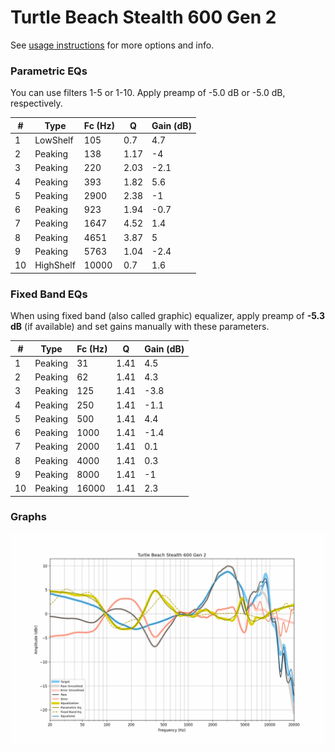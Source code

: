 # Turtle Beach Stealth 600 Gen 2
See [usage instructions](https://github.com/jaakkopasanen/AutoEq#usage) for more options and info.

### Parametric EQs
You can use filters 1-5 or 1-10. Apply preamp of -5.0 dB or -5.0 dB, respectively.

|   # | Type      |   Fc (Hz) |    Q |   Gain (dB) |
|-----|-----------|-----------|------|-------------|
|   1 | LowShelf  |       105 | 0.7  |         4.7 |
|   2 | Peaking   |       138 | 1.17 |        -4   |
|   3 | Peaking   |       220 | 2.03 |        -2.1 |
|   4 | Peaking   |       393 | 1.82 |         5.6 |
|   5 | Peaking   |      2900 | 2.38 |        -1   |
|   6 | Peaking   |       923 | 1.94 |        -0.7 |
|   7 | Peaking   |      1647 | 4.52 |         1.4 |
|   8 | Peaking   |      4651 | 3.87 |         5   |
|   9 | Peaking   |      5763 | 1.04 |        -2.4 |
|  10 | HighShelf |     10000 | 0.7  |         1.6 |

### Fixed Band EQs
When using fixed band (also called graphic) equalizer, apply preamp of **-5.3 dB** (if available) and set gains manually with these parameters.

|   # | Type    |   Fc (Hz) |    Q |   Gain (dB) |
|-----|---------|-----------|------|-------------|
|   1 | Peaking |        31 | 1.41 |         4.5 |
|   2 | Peaking |        62 | 1.41 |         4.3 |
|   3 | Peaking |       125 | 1.41 |        -3.8 |
|   4 | Peaking |       250 | 1.41 |        -1.1 |
|   5 | Peaking |       500 | 1.41 |         4.4 |
|   6 | Peaking |      1000 | 1.41 |        -1.4 |
|   7 | Peaking |      2000 | 1.41 |         0.1 |
|   8 | Peaking |      4000 | 1.41 |         0.3 |
|   9 | Peaking |      8000 | 1.41 |        -1   |
|  10 | Peaking |     16000 | 1.41 |         2.3 |

### Graphs
![](./Turtle%20Beach%20Stealth%20600%20Gen%202.png)
